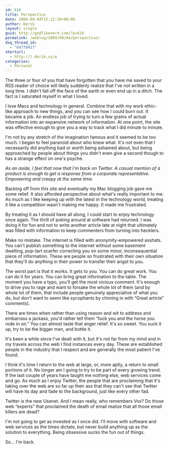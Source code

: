 ```yaml
---
id: 616
title: Perspective
date: 2009-09-04T15:12:30+00:00
author: Derik
layout: single
guid: http://godlikenerd.com/?p=616
permalink: /weblog/2009/09/04/perspective/
dsq_thread_id:
  - "64770417"
shorturl:
  - http://l.derik.us/e
categories:
  - Personal
---
```

The three or four of you that have forgotten that you have me saved to your RSS reader of choice will likely suddenly realize that I've not written in a long time. I didn't fall off the face of the earth or even end up in a ditch. The fact is I saturated myself in what I loved.

I love Macs and technology in general. Combine that with my work ethic-like approach to new things, and you can see how I could burn out. It became a job. An endless job of trying to turn a few grains of actual information into an expansive network of information. At one point, the site was effective enough to give you a way to track what I did minute to minute.

I'm not by any stretch of the imagination famous and it seemed to be too much. I began to feel paranoid about who knew what. It's not even that I necessarily did anything bad or worth being ashamed about, but being approached by people about things you didn't even give a second though to has a strange effect on one's psyche.

_As an aside, I feel that now that I'm back on Twitter. A casual mention of a product is enough to get a response from a corporate representative. Empowering and creepy at the same time._

Backing off from this site and eventually my Mac blogging job gave me some relief. It also afforded perspective about what's really important to me. As much as I like keeping up with the latest in the technology world, treating it like a competition wasn't making me happy. It made me frustrated.

By treating it as I should have all along, I could start to enjoy technology once again. The thrill of poking around at software had returned. I was doing it for fun and not to write another article late at night that ultimately was filled with information to keep commenters from turning into hecklers.

Make no mistake. The internet is filled with anonymity-empowered asshats. You can't publish something to the internet without some basement dwelling, pop-tart scarfer correcting you on some minor, inconsequential piece of information. These are people so frustrated with their own situation that they'll do anything in their power to transfer their angst to you.

The worst part is that it works. It gets to you. You can do great work. You can do it for years. You can bring great information to the table. The moment you have a typo, you'll get the most vicious comment. It's enough to drive you to rage and want to forsake the whole lot of them (and by whole lot of them, that include people genuinely appreciative of what you do, but don't want to seem like sycophants by chiming in with &#8220;Great article&#8221; comments).

There are times when rather than using reason and wit to address and embarrass a jackass, you'd rather tell them &#8220;fuck you and the horse you rode in on.&#8221; You can almost taste that anger relief. It's so sweet. You suck it up, try to be the bigger man, and bottle it.

It's been a while since I've dealt with it, but it's not far from my mind and in my travels across the web I find instances every day. These are established people in the industry that I respect and are generally the most patient I've found.

I think it's time I return to the web at large, or, more aptly, a return to small portions of it. No longer am I going to try to be part of every growing trend. If the last couple of years have taught me nothing else, web services come and go. As much as I enjoy Twitter, the people that are proclaiming that it's taking over the web are so far up their ass that they can't see that Twitter will have its day and fade to the background, just like every other fad.

Twitter is the new Usenet. And I mean really, who remembers Vox? Do those web &#8220;experts&#8221; that proclaimed the death of email realize that all those email killers are dead?

I'm not going to get as invested as I once did. I'll move with software and web services as the times dictate, but never build anything up as the solution to everything. Being obsessive sucks the fun out of things.

So&#8230; I'm back.